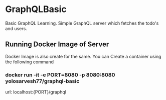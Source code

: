 # GraphQLBasic
Basic GraphQL Learning.
Simple GraphQL server which fetches the todo's and users.

## Running Docker Image of Server
Docker Image is also create for the same.
You can Create a container using the following command
### docker run -it -e PORT=8080 -p 8080:8080 yolosarvesh77/graphql-basic
url: localhost:{PORT}/graphql
